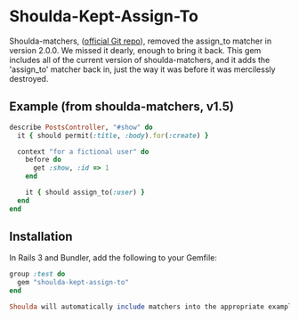 # Shoulda-Kept-Assign-To

Shoulda-matchers, ([official Git repo](https://github.com/thoughtbot/shoulda-matchers)), removed the assign_to matcher in version 2.0.0. We missed it dearly, enough to bring it back. This gem includes all of the current version of shoulda-matchers, and it adds the 'assign_to' matcher back in, just the way it was before it was mercilessly destroyed.

## Example (from shoulda-matchers, v1.5)

```ruby
describe PostsController, "#show" do
  it { should permit(:title, :body).for(:create) }

  context "for a fictional user" do
    before do
      get :show, :id => 1
    end

    it { should assign_to(:user) }
  end
end
```

## Installation

In Rails 3 and Bundler, add the following to your Gemfile:

```ruby
group :test do
  gem "shoulda-kept-assign-to"
end

Shoulda will automatically include matchers into the appropriate example groups.